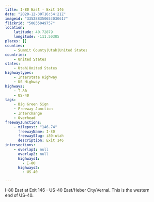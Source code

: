 ```yaml
---
title: I-80 East - Exit 146
date: "2020-12-30T16:54:21Z"
imageid: "335288350653030617"
flickrid: "50835049757"
location:
    latitude: 40.72879
    longitude: -111.50305
places: []
counties:
    - Summit County|Utah|United States
countries:
    - United States
states:
    - Utah|United States
highwaytypes:
    - Interstate Highway
    - US Highway
highways:
    - I-80
    - US-40
tags:
    - Big Green Sign
    - Freeway Junction
    - Interchange
    - Overhead
freewayJunctions:
    - milepost: "146.74"
      freewayName: I-80
      freewaySlug: i80-utah
      description: Exit 146
intersections:
    - overlap1: null
      overlap2: null
      highways1:
        - I-80
      highways2:
        - US-40

---
```

I-80 East at Exit 146 - US-40 East/Heber City/Vernal.  This is the western end of US-40.